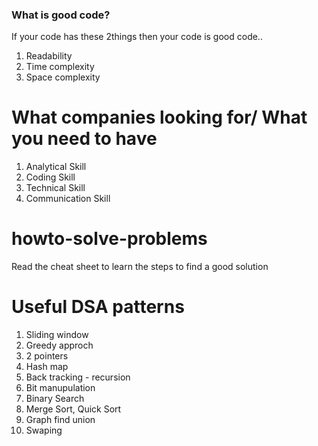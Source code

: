 ### What is good code?

If your code has these 2things then your code is good code..

1. Readability
2. Time complexity
3. Space complexity

# What companies looking for/ What you need to have

1. Analytical Skill
2. Coding Skill
3. Technical Skill
4. Communication Skill

# howto-solve-problems

Read the cheat sheet to learn the steps to find a good solution


# Useful DSA patterns
 1. Sliding window
 2. Greedy approch
 3. 2 pointers
 4. Hash map
 5. Back tracking - recursion
 6. Bit manupulation
 7. Binary Search
 8. Merge Sort, Quick Sort
 9. Graph find union
 10. Swaping